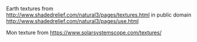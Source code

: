 Earth textures from http://www.shadedrelief.com/natural3/pages/textures.html
in public domain http://www.shadedrelief.com/natural3/pages/use.html

Mon texture from https://www.solarsystemscope.com/textures/